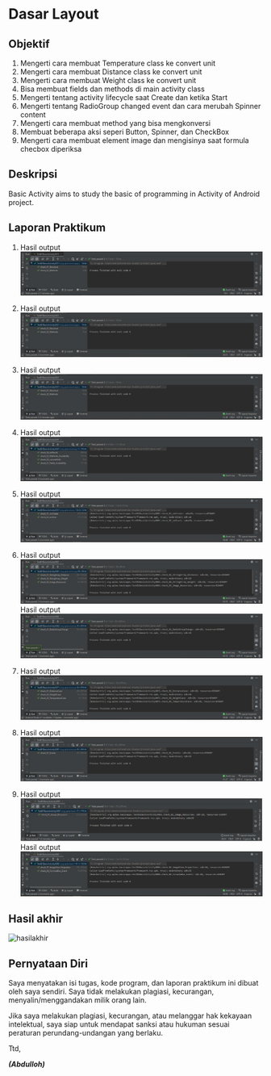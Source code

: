 # Dasar Layout 

## Objektif

1. Mengerti cara membuat Temperature class ke convert unit
2. Mengerti cara membuat Distance class ke convert unit
3. Mengerti cara membuat Weight class ke convert unit
4. Bisa membuat fields dan methods di main activity class
5. Mengerti tentang activity lifecycle saat Create dan ketika Start
6. Mengerti tentang RadioGroup changed event dan cara merubah Spinner content
7. Mengerti cara membuat method yang bisa mengkonversi
8. Membuat beberapa aksi seperi Button, Spinner, dan CheckBox
9. Mengerti cara membuat element image dan mengisinya saat formula checbox diperiksa

## Deskripsi
Basic Activity aims to study the basic of programming in Activity of Android project.


## Laporan Praktikum

1. Hasil output 
![GUIDE 1](img/Guide1(output).PNG)

2. Hasil output 
![GUIDE 2](img/Guide2(output).PNG)

3. Hasil output 
![GUIDE 3](img/Guide3(output).PNG)

4. Hasil output 
![GUIDE 4](img/Guide4(output).PNG)

5. Hasil output 
![GUIDE 5](img/Guide5(output).PNG)

6. Hasil output 
![GUIDE 6](img/Guide6.1(output).PNG)
Hasil output 
![GUIDE 6](img/Guide6.2(output).PNG)

7. Hasil output 
![GUIDE 7](img/Guide7(output).PNG)

8. Hasil output 
![GUIDE 8](img/Guide8(output).PNG)

9. Hasil output 
![GUIDE 9](img/Guide9.1(output).PNG)
Hasil output 
![GUIDE 9](img/Guide9.2(output).PNG)

## Hasil akhir

![hasilakhir](img/hasilakhir.gif)


## Pernyataan Diri

Saya menyatakan isi tugas, kode program, dan laporan praktikum ini dibuat oleh saya sendiri. Saya tidak melakukan plagiasi, kecurangan, menyalin/menggandakan milik orang lain.

Jika saya melakukan plagiasi, kecurangan, atau melanggar hak kekayaan intelektual, saya siap untuk mendapat sanksi atau hukuman sesuai peraturan perundang-undangan yang berlaku.

Ttd,

***(Abdulloh)***
